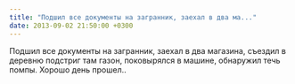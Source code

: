```yaml
---
title: "Подшил все документы на загранник, заехал в два ма..."
date: 2013-09-02 21:50:00 +0300
---
```


Подшил все документы на загранник, заехал в два магазина, съездил в деревню подстриг там газон, поковырялся в машине, обнаружил течь помпы. Хорошо день прошел..

